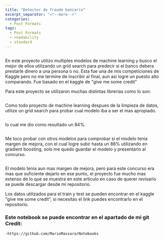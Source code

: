```yaml
---
title: "Detector de fraude bancario"
excerpt_separator: "<!--more-->"
categories:
  - Post Formats
tags:
  - Post Formats
  - readability
  - standard
---
```


<figure style="width: 400px">
  <img src="{{ site.url }}{{ site.baseurl }}/assets/images/credi-report.jpg" alt="">
</figure> 

<!--more-->

En este proyecto utilizo multiples modelos de machine learning y busco el mejor de ellos utilizando un grid search para predecir si el banco debera prestarle dinero a una persona o no. Esta fue una de mis competiciones de Kaggle pero no me termine de inscribir al final, aun asi logre un puesto alto comparando. Fue basado en el kaggle de "give me some credit"

Para este proyecto se utilizaron muchas distintas librerias como lo son:

<figure style="width: 800px">
  <img src="{{ site.url }}{{ site.baseurl }}/assets/images/librerias.JPG" alt="">
</figure> 

Como todo proyecto de machine learning despues de la limpieza de datos, utilize un grid search para probar cual modelo iba a ser el mas apropiado.

<figure style="width: 700px">
  <img src="{{ site.url }}{{ site.baseurl }}/assets/images/grid.JPG" alt="">
</figure> 

lo cual me dio como resultado un 84%.

<figure style="width: 900px">
  <img src="{{ site.url }}{{ site.baseurl }}/assets/images/resultado1.JPG" alt="">
</figure> 

Me toco probar con otros modelos para comprobar si el modelo tenia margen de mejora, con el cual logre subir hasta un 86% utilizando en gradient boosting, solo me quedo guardar el modelo y presentarlo al concurso.

<figure style="width: 1200px">
  <img src="{{ site.url }}{{ site.baseurl }}/assets/images/grid2.JPG" alt="">
</figure> 

El modelo tenia aun mas margen de mejora, pero para este concurso era mas que suficiente dejarlo en ese punto, el proyecto fue mucho mas extenso de lo que se muestra en este articulo en caso de querer revisarlo se puede descargar desde mi repositorio.

Los datos utilizados para el train y test se pueden encontrar en el kaggle "give me some credit", si necesitas el link puedes encontrarlo en el repositorio.

### Este notebook se puede encontrar en el apartado de mi git Credit:
	-https://github.com/MarioMassaro/Notebooks